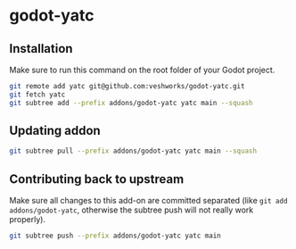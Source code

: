 # godot-yatc

## Installation

Make sure to run this command on the root folder of your Godot project.

```bash
git remote add yatc git@github.com:veshworks/godot-yatc.git
git fetch yatc
git subtree add --prefix addons/godot-yatc yatc main --squash
```

## Updating addon

```bash
git subtree pull --prefix addons/godot-yatc yatc main --squash
```


## Contributing back to upstream

Make sure all changes to this add-on are committed separated (like `git add
addons/godot-yatc`, otherwise the subtree push will not really work
properly).

```bash
git subtree push --prefix addons/godot-yatc yatc main
```
